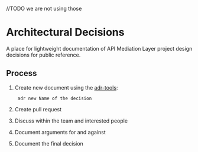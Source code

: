 //TODO we are not using those

# Architectural Decisions

A place for lightweight documentation of API Mediation Layer project design decisions for public reference.

## Process 

1. Create new document using the [adr-tools](https://github.com/npryce/adr-tools):

        adr new Name of the decision

2. Create pull request
3. Discuss within the team and interested people
4. Document arguments for and against
5. Document the final decision
